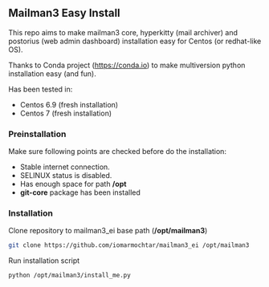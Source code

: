Mailman3 Easy Install
---------------------

This repo aims to make mailman3 core, hyperkitty (mail archiver) and postorius (web admin dashboard) installation easy for Centos (or redhat-like OS).


Thanks to Conda project (https://conda.io) to make multiversion python installation easy (and fun).

Has been tested in:
- Centos 6.9 (fresh installation)
- Centos 7 (fresh installation)


### Preinstallation

Make sure following points are checked before do the installation:

- Stable internet connection.
- SELINUX status is disabled.
- Has enough space for path **/opt**
- **git-core** package has been installed


### Installation

Clone repository to mailman3_ei base path (**/opt/mailman3**)
```sh
git clone https://github.com/iomarmochtar/mailman3_ei /opt/mailman3
```

Run installation script
```sh
python /opt/mailman3/install_me.py
```


